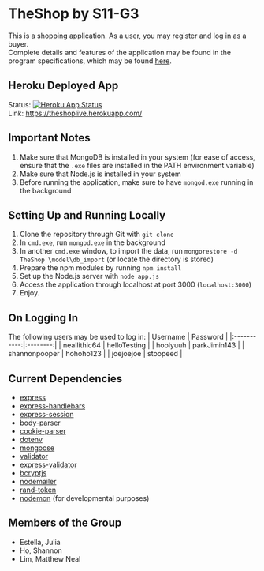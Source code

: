 # TheShop by S11-G3
This is a shopping application. As a user, you may register and log in as a buyer.  
Complete details and features of the application may be found in the program specifications, which may be found [here](https://github.com/ccapdev1920T2/s11g3/blob/master/%5BREVISED%5D%20Group3%20S11%20MP%20Specifications.pdf.pdf).

## Heroku Deployed App
Status: [![Heroku App Status](http://heroku-shields.herokuapp.com/theshoplive)](https://theshoplive.herokuapp.com)  
Link: https://theshoplive.herokuapp.com/

## Important Notes
1. Make sure that MongoDB is installed in your system (for ease of access, ensure that the `.exe` files are installed in the PATH environment variable)
2. Make sure that Node.js is installed in your system
3. Before running the application, make sure to have `mongod.exe` running in the background

## Setting Up and Running Locally
1. Clone the repository through Git with `git clone`
2. In `cmd.exe`, run `mongod.exe` in the background
3. In another `cmd.exe` window, to import the data, run `mongorestore -d TheShop \model\db_import` (or locate the directory is stored)
4. Prepare the npm modules by running `npm install`
5. Set up the Node.js server with `node app.js`
6. Access the application through localhost at port 3000 (`localhost:3000`)
7. Enjoy.

## On Logging In
The following users may be used to log in:
| Username | Password |
|:-----------:|:--------:|
| neallithic64 | helloTesting |
| hoolyuuh | parkJimin143 |
| shannonpooper | hohoho123 |
| joejoejoe | stoopeed |

## Current Dependencies
- [express](https://www.npmjs.com/package/express)
- [express-handlebars](https://www.npmjs.com/package/express-handlebars)
- [express-session](https://www.npmjs.com/package/express-session)
- [body-parser](https://www.npmjs.com/package/body-parser)
- [cookie-parser](https://www.npmjs.com/package/cookie-parser)
- [dotenv](https://www.npmjs.com/package/dotenv)
- [mongoose](https://www.npmjs.com/package/mongoose)
- [validator](https://www.npmjs.com/package/validator)
- [express-validator](https://www.npmjs.com/package/express-validator)
- [bcryptjs](https://www.npmjs.com/package/bcrypt)
- [nodemailer](https://www.npmjs.com/package/nodemailer)
- [rand-token](https://www.npmjs.com/package/rand-token)
- [nodemon](https://www.npmjs.com/package/nodemon) (for developmental purposes)

## Members of the Group
- Estella, Julia
- Ho, Shannon
- Lim, Matthew Neal
